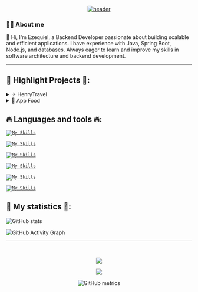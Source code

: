 <div align="center">
<a href='https://github.com/bamioezequiel/'>
 
 ![header](https://capsule-render.vercel.app/api?type=Waving&color=transparent&fontColor=30BD26&height=300&section=header&text=Bamio%20Ezequiel&fontSize=90)

 </a>
 
</div>
<h3>🙋‍♂️ About me</h3>

<p>👋 Hi, I'm Ezequiel, a Backend Developer passionate about building scalable and efficient applications. I have experience with Java, Spring Boot, Node.js, and databases. Always eager to learn and improve my skills in software architecture and backend development.</p>



<!-- <img src="https://github.com/rajput2107/rajput2107/blob/master/Assets/Hi.gif" width="40px">  -->

<!--✨ I am a programming student 👨‍💻. I am currently studying at the UTN FRA <br>-->
<!--(University Technician in programming) and as a self-taught taking online courses.-->

<!-- <img align="right" height="220" width="300" src="https://media.giphy.com/media/V47JMIkNjdU94n9Mjk/giphy.gif" /> </a> -->

<hr>

## 📌 Highlight Projects 📌:

<details>
    <summary>✈ HenryTravel</summary>
    <table>
        <th><center>-</center></th>
        <tr>
             <td align="center">
               <!-- HenryTravel -->
                <a href="https://github.com/bamioezequiel/proyecto-final-henry">
                    <img align="center" src="https://github-readme-stats-caidevposeidon.vercel.app/api/pin/?username=bamioezequiel&repo=proyecto-final-henry&show_icons=true&line_height=27&title_color=6aa6f8&text_color=8a919a&icon_color=6aa6f8&bg_color=0e1116" alt="PI-Food-main" height="115em" width="400em" />
                </a>
            </td>
        </tr>
        <tr>
             <td align="center">
              <img src='https://imgur.com/lsN2jlj.jpg' height="250em" width="420em"/>
              <img src='https://imgur.com/RtuJUag.jpg' height="250em" width="420em"/>
              <img src='https://imgur.com/Hy96Iz5.jpg' height="250em" width="420em"/>
              <img src='https://imgur.com/5D9IXAh.jpg' height="250em" width="420em"/>
              <img src='https://imgur.com/LnqNA7c.jpg' height="250em" width="420em"/>
              <img src='https://imgur.com/W0iZr3X.jpg' height="250em" width="420em"/>
            </td>
        </tr>
    </table>
</details>

<details>
    <summary>🥦 App Food</summary>
    <table>
        <th><center>-</center></th>
        <tr>
             <td align="center">
               <!-- App Food -->
               <a href="https://github.com/bamioezequiel/proyecto-final-henry">
                   <img align="center" src="https://github-readme-stats-caidevposeidon.vercel.app/api/pin/?username=bamioezequiel&repo=PI-Food-main&show_icons=true&line_height=27&title_color=6aa6f8&text_color=8a919a&icon_color=6aa6f8&bg_color=0e1116" alt="PI-Food-main" height="115em" width="400em" />
               </a>
            </td>
        </tr>
        <tr>
             <td align="center">
                <img src='https://imgur.com/b97Esb7.jpg' height="250em" width="420em"/>
                <img src='https://imgur.com/nBUml6p.jpg' height="250em" width="420em"/>
                <img src='https://imgur.com/rD0U8Gz.jpg' height="250em" width="420em"/>
            </td>
        </tr>
    </table>
</details>
  
## 🔥 Languages and tools 🔥:

 <code>[![My Skills](https://skillicons.dev/icons?i=java,spring)](https://github.com/bamioezequiel/)</code>
    
  <code>[![My Skills](https://skillicons.dev/icons?i=js,typescript,nodejs,express)](https://github.com/bamioezequiel/)</code>
  
  <code>[![My Skills](https://skillicons.dev/icons?i=python,fastapi)](https://github.com/bamioezequiel/)</code>
  
  <code>[![My Skills](https://skillicons.dev/icons?i=postgres,mongodb)](https://github.com/bamioezequiel/)</code>
  
  <code>[![My Skills](https://skillicons.dev/icons?i=react,redux,html,css)](https://github.com/bamioezequiel/)</code>
  
  <code>[![My Skills](https://skillicons.dev/icons?i=cs)](https://github.com/bamioezequiel/)</code>

  
## 📌 My statistics 📌:
  
  
![GitHub stats](https://github-readme-stats.vercel.app/api?username=bamioezequiel&show_icons=true)  

![GitHub Activity Graph](https://activity-graph.herokuapp.com/graph?username=bamioezequiel)  

<hr>
  
<br>
  
<div align="center">
<p ><img src="https://profile-counter.glitch.me/{EzequielBamio}/count.svg" /></p> 

![](https://github-profile-summary-cards.vercel.app/api/cards/profile-details?username=EzequielBamio&theme=github_dark)
  
 
![GitHub metrics](https://metrics.lecoq.io/bamioezequiel)  
 
</div>


